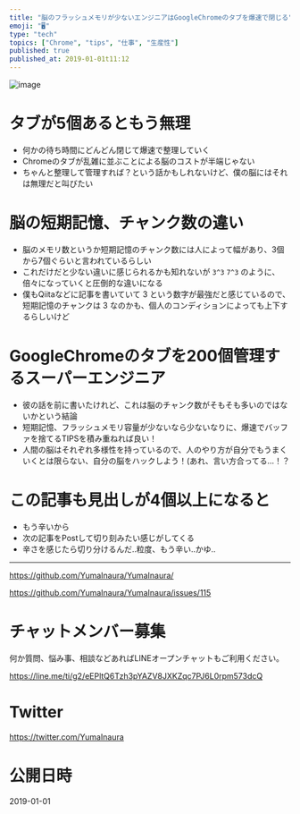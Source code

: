 ```yaml
---
title: "脳のフラッシュメモリが少ないエンジニアはGoogleChromeのタブを爆速で閉じる"
emoji: "🖥"
type: "tech"
topics: ["Chrome", "tips", "仕事", "生産性"]
published: true
published_at: 2019-01-01t11:12
---
```


![image](https://user-images.githubusercontent.com/13635059/50569865-33c06800-0db5-11e9-8700-a08ceca1bd34.png)

# タブが5個あるともう無理

- 何かの待ち時間にどんどん閉じて爆速で整理していく
- Chromeのタブが乱雑に並ぶことによる脳のコストが半端じゃない
- ちゃんと整理して管理すれば？という話かもしれないけど、僕の脳にはそれは無理だと叫びたい

# 脳の短期記憶、チャンク数の違い

- 脳のメモリ数というか短期記憶のチャンク数には人によって幅があり、3個から7個ぐらいと言われているらしい
- これだけだと少ない違いに感じられるかも知れないが `3^3` `7^3` のように、倍々になっていくと圧倒的な違いになる
- 僕もQiitaなどに記事を書いていて 3 という数字が最強だと感じているので、短期記憶のチャンクは 3 なのかも、個人のコンディションによっても上下するらしいけど

# GoogleChromeのタブを200個管理するスーパーエンジニア

- 彼の話を前に書いたけれど、これは脳のチャンク数がそもそも多いのではないかという結論
- 短期記憶、フラッシュメモリ容量が少ないなら少ないなりに、爆速でバッファを捨てるTIPSを積み重ねれば良い！
- 人間の脳はそれぞれ多様性を持っているので、人のやり方が自分でもうまくいくとは限らない、自分の脳をハックしよう！(あれ、言い方合ってる…！？

# この記事も見出しが4個以上になると

- もう辛いから
- 次の記事をPostして切り刻みたい感じがしてくる
- 辛さを感じたら切り分けるんだ‥粒度、もう辛い‥かゆ‥


---

https://github.com/YumaInaura/YumaInaura/

https://github.com/YumaInaura/YumaInaura/issues/115








<!-- Update From Qiita API -->

# チャットメンバー募集


何か質問、悩み事、相談などあればLINEオープンチャットもご利用ください。

https://line.me/ti/g2/eEPltQ6Tzh3pYAZV8JXKZqc7PJ6L0rpm573dcQ





# Twitter


https://twitter.com/YumaInaura


<!-- Update From Qiita API -->



# 公開日時

2019-01-01
